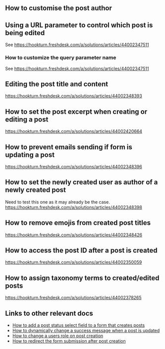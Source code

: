 ## How to customise the post author

## Using a URL parameter to control which post is being edited

See https://hookturn.freshdesk.com/a/solutions/articles/44002347511

### How to customize the query parameter name

See https://hookturn.freshdesk.com/a/solutions/articles/44002347511

## Editing the post title and content

https://hookturn.freshdesk.com/a/solutions/articles/44002348393

## How to set the post excerpt when creating or editing a post

https://hookturn.freshdesk.com/a/solutions/articles/44002420664

## How to prevent emails sending if form is updating a post

https://hookturn.freshdesk.com/a/solutions/articles/44002348396

## How to set the newly created user as author of a newly created post

Need to test this one as it may already be the case.
https://hookturn.freshdesk.com/a/solutions/articles/44002348398

## How to remove emojis from created post titles

https://hookturn.freshdesk.com/a/solutions/articles/44002348426

## How to access the post ID after a post is created

https://hookturn.freshdesk.com/a/solutions/articles/44002350059

## How to assign taxonomy terms to created/edited posts

https://hookturn.freshdesk.com/a/solutions/articles/44002378265

## Links to other relevant docs

- [How to add a post status select field to a form that creates posts](How-to-add-a-post-status-select-field-to-a-form-that-creates-posts.md)
- [How to dynamically change a success message when a post is updated](How-to-dynamically-change-a-success-message-when-a-post-is-updated.md)
- [How to change a users role on post creation](How-to-change-a-users-role-on-post-creation.md)
- [How to redirect the form submission after post creation](How-to-redirect-the-form-submission-after-post-creation.md)